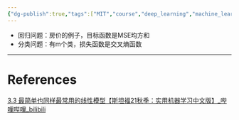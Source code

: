 ```yaml
---
{"dg-publish":true,"tags":["MIT","course","deep_learning","machine_learning"],"permalink":"/Inbox/study/人工智能/机器学习/MIT21秋课程/3.3 线性模型/","dgPassFrontmatter":true}
---
```




- 回归问题：房价的例子，目标函数是MSE均方和
- 分类问题：有m个类，损失函数是交叉熵函数

---
# References
[3.3 最简单也同样最常用的线性模型【斯坦福21秋季：实用机器学习中文版】_哔哩哔哩_bilibili](https://www.bilibili.com/video/BV1eh411b7ZW?spm_id_from=333.788.videopod.sections&vd_source=73a67190a2e14f51c71c0fa447f094aa)